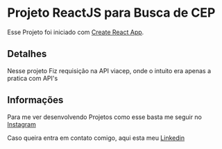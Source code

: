 # Projeto ReactJS para Busca de CEP

Esse Projeto foi iniciado com [Create React App](https://github.com/facebook/create-react-app).

## Detalhes

Nesse projeto Fiz requisição na API viacep, onde o intuito era apenas a pratica com API's

## Informações

Para me ver desenvolvendo Projetos como esse basta me seguir no [Instagram](https://instagram.com/kaio_dev)

Caso queira entra em contato comigo, aqui esta meu [Linkedin](https://www.linkedin.com/in/kaio-rodrigo-8392a421a/)
